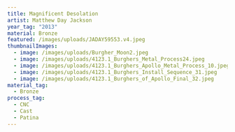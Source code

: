 ```yaml
---
title: Magnificent Desolation
artist: Matthew Day Jackson
year_tag: "2013"
material: Bronze
featured: /images/uploads/JADAY59553.v4.jpeg
thumbnailImages:
  - image: /images/uploads/Burgher_Moon2.jpeg
  - image: /images/uploads/4123.1_Burghers_Metal_Process24.jpeg
  - image: /images/uploads/4123.1_Burghers_Apollo_Metal_Process_10.jpeg
  - image: /images/uploads/4123.1_Burghers_Install_Sequence_31.jpeg
  - image: /images/uploads/4123.1_Burghers_of_Apollo_Final_32.jpeg
material_tag:
  - Bronze
process_tag:
  - CNC
  - Cast
  - Patina
---
```

